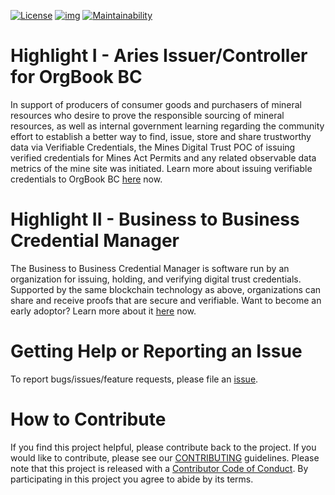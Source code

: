 [![License](https://img.shields.io/badge/License-Apache%202.0-blue.svg)](LICENSE)
[![img](https://img.shields.io/badge/Lifecycle-Experimental-339999)](https://github.com/bcgov/repomountie/blob/master/doc/lifecycle-badges.md)
[![Maintainability](https://api.codeclimate.com/v1/badges/1f62bd5e189348d05432/maintainability)](https://codeclimate.com/github/bcgov/mines-digital-trust/maintainability)

# Highlight I - Aries Issuer/Controller for OrgBook BC

In support of producers of consumer goods and purchasers of mineral resources who desire to prove the responsible sourcing of mineral resources, as well as internal government learning regarding the community effort to establish a better way to find, issue, store and share trustworthy data via Verifiable Credentials, the Mines Digital Trust POC of issuing verified credentials for Mines Act Permits and any related observable data metrics of the mine site was initiated. Learn more about issuing verifiable credentials to OrgBook BC [here](./ISSUER-AGENT.md) now.

# Highlight II - Business to Business Credential Manager

The Business to Business Credential Manager is software run by an organization for issuing, holding, and verifying digital trust credentials. Supported by the same blockchain technology as above, organizations can share and receive proofs that are secure and verifiable. Want to become an early adoptor? Learn more about it [here](./BBCM.md) now.

# Getting Help or Reporting an Issue

To report bugs/issues/feature requests, please file an [issue](../../issues).

# How to Contribute

If you find this project helpful, please contribute back to the project. If you would like to contribute, please see our [CONTRIBUTING](./CONTRIBUTING.md) guidelines. Please note that this project is released with a [Contributor Code of Conduct](./CODE_OF_CONDUCT.md). By participating in this project you agree to abide by its terms.

